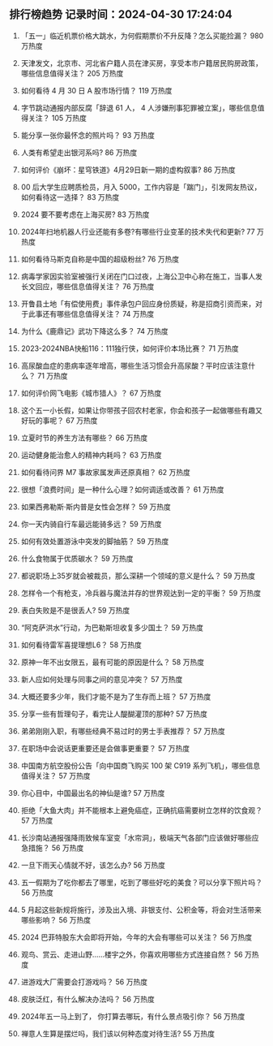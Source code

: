 
## 排行榜趋势 记录时间：2024-04-30 17:24:04
  
  1. 「五一」临近机票价格大跳水，为何假期票价不升反降？怎么买能捡漏？ 980 万热度
    
  2. 天津发文，北京市、河北省户籍人员在津买房，享受本市户籍居民购房政策，哪些信息值得关注？ 205 万热度
    
  3. 如何看待 4 月 30 日 A 股市场行情？ 119 万热度
    
  4. 字节跳动通报内部反腐「辞退 61 人， 4 人涉嫌刑事犯罪被立案」，哪些信息值得关注？ 105 万热度
    
  5. 能分享一张你最怀念的照片吗？ 93 万热度
    
  6. 人类有希望走出银河系吗? 86 万热度
    
  7. 如何评价《崩坏：星穹铁道》4月29日新一期的虚构叙事? 86 万热度
    
  8. 00 后大学生应聘质检员，月入 5000，工作内容是「踹门」，引发网友热议，如何看待这一选择？ 83 万热度
    
  9. 2024 要不要考虑在上海买房? 83 万热度
    
  10. 2024年扫地机器人行业还能有多卷?有哪些行业变革的技术失代和更新? 77 万热度
    
  11. 如何看待马斯克自称是中国的超级粉丝? 76 万热度
    
  12. 病毒学家因实验室被强行关闭在门口过夜，上海公卫中心称在施工，当事人发长文回应，哪些信息值得关注？ 76 万热度
    
  13. 开鲁县土地「有偿使用费」事件承包户回应身份质疑，称是招商引资而来，对于此事还有哪些信息值得关注？ 74 万热度
    
  14. 为什么《鹿鼎记》武功下降这么多？ 74 万热度
    
  15. 2023-2024NBA快船116：111独行侠，如何评价本场比赛？ 71 万热度
    
  16. 高尿酸血症的患病率逐年增高，哪些生活习惯会升高尿酸？平时应该注意什么？ 71 万热度
    
  17. 如何评价网飞电影《城市猎人》？ 67 万热度
    
  18. 这个五一小长假，如果让你带孩子回农村老家，你会和孩子一起做哪些有趣又好玩的事呢？ 67 万热度
    
  19. 立夏时节的养生方法有哪些？ 66 万热度
    
  20. 运动健身能治愈人的精神内耗吗？ 63 万热度
    
  21. 如何看待问界 M7 事故家属发声还原真相？ 62 万热度
    
  22. 很想「浪费时间」是一种什么心理？如何调适或改善？ 61 万热度
    
  23. 如果西弗勒斯·斯内普是女性会怎样？ 59 万热度
    
  24. 你一天内骑自行车最远能骑多远？ 59 万热度
    
  25. 如何有效处置游泳中突发的脚抽筋？ 59 万热度
    
  26. 什么食物属于优质碳水？ 59 万热度
    
  27. 都说职场上35岁就会被裁员，那么深耕一个领域的意义是什么？ 59 万热度
    
  28. 怎样令一个有枪支，冷兵器与魔法并存的世界观达到一定的平衡？ 59 万热度
    
  29. 表白失败是不是很丢人? 59 万热度
    
  30. “阿克萨洪水”行动，为巴勒斯坦收复多少国土？ 59 万热度
    
  31. 如何看待雷军喜提理想L6？ 58 万热度
    
  32. 原神一年不出女限五，最有可能的原因是什么？ 58 万热度
    
  33. 新人应如何处理与同事之间的意见冲突？ 57 万热度
    
  34. 大概还要多少年，我们才能不是为了生存而上班？ 57 万热度
    
  35. 分享一些有哲理句子，看完让人醍醐灌顶的那种? 57 万热度
    
  36. 弟弟刚刚入职，有哪些经典不易过时的男士手表推荐？ 57 万热度
    
  37. 在职场中会说话更重要还是会做事更重要？ 57 万热度
    
  38. 中国南方航空股份公告「向中国商飞购买 100 架 C919 系列飞机」，哪些信息值得关注？ 57 万热度
    
  39. 你心目中，中国最出名的神仙是谁? 57 万热度
    
  40. 拒绝「大鱼大肉」并不能根本上避免癌症，正确抗癌需要树立怎样的饮食观？ 57 万热度
    
  41. 长沙南站通报强降雨致候车室变「水帘洞」，极端天气各部门应该做好哪些应急措施？ 56 万热度
    
  42. 一旦下雨天心情就不好，该怎么办? 56 万热度
    
  43. 五一假期为了吃你都去了哪里，吃到了哪些好吃的美食？可以分享下照片吗？ 56 万热度
    
  44. 5 月起这些新规将施行，涉及出入境、非银支付、公积金等，将会对生活带来哪些影响？ 56 万热度
    
  45. 2024 巴菲特股东大会即将开始，今年的大会有哪些可以关注？ 56 万热度
    
  46. 观鸟、赏云、走进山野……楼宇之外，你喜欢用哪些方式连接自然？ 56 万热度
    
  47. 进游戏大厂需要会打游戏吗？ 56 万热度
    
  48. 皮肤泛红，有什么解决办法吗？ 56 万热度
    
  49. 2024年五一马上到了， 你打算去哪玩，有什么景点吸引你？ 56 万热度
    
  50. 禅意人生算是摆烂吗，我们该以何种态度对待生活? 55 万热度
    